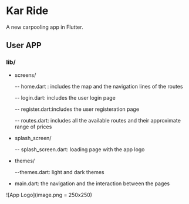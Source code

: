 # Kar Ride

A new carpooling app in Flutter.

## User APP

### lib/

- screens/

    -- home.dart : includes the map and the navigation lines of the routes
    
    -- login.dart: includes the user login page
    
    -- register.dart:includes the user registeration page

    -- routes.dart: includes all the available routes and their approximate range of prices

- splash_screen/

    -- splash_screen.dart: loading page with the app logo

- themes/

    --themes.dart: light and dark themes

- main.dart: the navigation and the interaction between the pages 

![App Logo](image.png = 250x250)